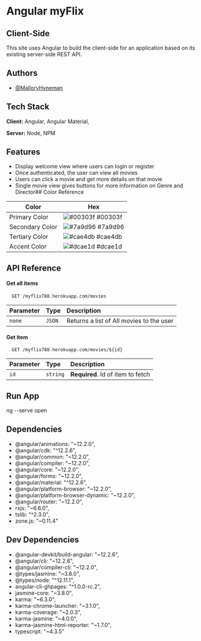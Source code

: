 
# Angular myFlix
## Client-Side

This site uses Angular to build the client-side for an application based on its existing server-side REST API.
## Authors

- [@MalloryHyneman](https://www.github.com/mhyneman8)

  
## Tech Stack

**Client:** Angular, Angular Material,

**Server:** Node, NPM

  
## Features

- Display welcome view where users can login or register
- Once authenticated, the user can view all movies
- Users can click a movie and get more details on that movie
- Single movie view gives buttons for more information on Genre and Director## Color Reference

| Color             | Hex                                                                |
| ----------------- | ------------------------------------------------------------------ |
| Primary Color | ![#00303f](https://via.placeholder.com/10/00303f?text=+) #00303f |
| Secondary Color | ![#7a9d96](https://via.placeholder.com/10/7a9d96?text=+) #7a9d96 |
| Tertiary Color | ![#cae4db](https://via.placeholder.com/10/cae4db?text=+) #cae4db |
| Accent Color | ![#dcae1d](https://via.placeholder.com/10/dcae1d?text=+) #dcae1d |


## API Reference

#### Get all items

```http
  GET /myflix788.herokuapp.com/movies
```

| Parameter | Type     | Description                |
| :-------- | :------- | :------------------------- |
| `none` | `JSON` | Returns a list of All movies to the user |

#### Get item

```http
  GET /myflix788.herokuapp.com/movies/${id}
```

| Parameter | Type     | Description                       |
| :-------- | :------- | :-------------------------------- |
| `id`      | `string` | **Required**. Id of item to fetch |


## Run App
ng --serve open
  
## Dependencies
- @angular/animations: "~12.2.0",
- @angular/cdk: "^12.2.6",
- @angular/common: "~12.2.0",
- @angular/compiler: "~12.2.0",
- @angular/core: "~12.2.0",
- @angular/forms: "~12.2.0",
- @angular/material: "^12.2.6",
- @angular/platform-browser: "~12.2.0",
- @angular/platform-browser-dynamic: "~12.2.0",
- @angular/router: "~12.2.0",
- rxjs: "~6.6.0",
- tslib: "^2.3.0",
- zone.js: "~0.11.4"

## Dev Dependencies
- @angular-devkit/build-angular: "~12.2.6",
- @angular/cli: "~12.2.6",
- @angular/compiler-cli: "~12.2.0",
- @types/jasmine: "~3.8.0",
- @types/node: "^12.11.1",
- angular-cli-ghpages: "^1.0.0-rc.2",
- jasmine-core: "~3.8.0",
- karma: "~6.3.0",
- karma-chrome-launcher: "~3.1.0",
- karma-coverage: "~2.0.3",
- karma-jasmine: "~4.0.0",
- karma-jasmine-html-reporter: "~1.7.0",
- typescript: "~4.3.5"

  

